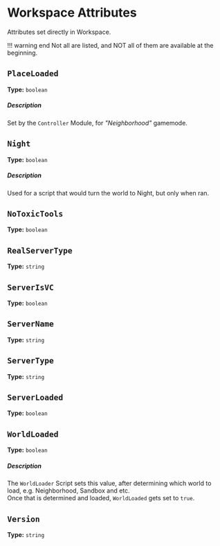 # Workspace Attributes
Attributes set directly in Workspace.

!!! warning end
    Not all are listed, and NOT all of them are available at the beginning.


## `PlaceLoaded`
**Type:** `boolean`
##### Description
Set by the ``Controller`` Module, for _"Neighborhood"_ gamemode.


## `Night`
**Type:** `boolean`
##### Description
Used for a script that would turn the world to Night, but only when ran.


## `NoToxicTools`
**Type:** `boolean`


## `RealServerType`
**Type:** `string`


## `ServerIsVC`
**Type:** `boolean`

## `ServerName`
**Type:** `string`

## `ServerType`
**Type:** `string`

## `ServerLoaded`
**Type:** `boolean`


## `WorldLoaded`
**Type:** `boolean`
##### Description
The ``WorldLoader`` Script sets this value, after determining which world to load, e.g. Neighborhood, Sandbox and etc.<br>
Once that is determined and loaded, ``WorldLoaded`` gets set to ``true``.


## `Version`
**Type:** `string`